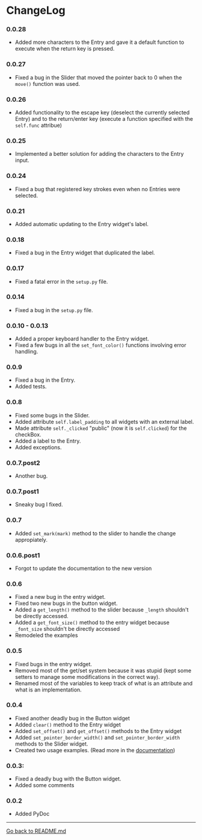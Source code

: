 # ChangeLog
### 0.0.28
* Added more characters to the Entry and gave it a default function to execute when the return key is pressed.

### 0.0.27
* Fixed a bug in the Slider that moved the pointer back to 0 when the `move()` function was used.

### 0.0.26
* Added functionality to the escape key (deselect the currently selected Entry) and to the return/enter key (execute a function specified with the `self.func` attribue)

### 0.0.25
* Implemented a better solution for adding the characters to the Entry input.

### 0.0.24
* Fixed a bug that registered key strokes even when no Entries were selected.

### 0.0.21
* Added automatic updating to the Entry widget's label.

### 0.0.18
* Fixed a bug in the Entry widget that duplicated the label.

### 0.0.17
* Fixed a fatal error in the `setup.py` file.

### 0.0.14
* Fixed a bug in the `setup.py` file.

### 0.0.10 - 0.0.13
* Added a proper keyboard handler to the Entry widget.
* Fixed a few bugs in all the `set_font_color()` functions involving error handling.

### 0.0.9
* Fixed a bug in the Entry.
* Added tests.

### 0.0.8
* Fixed some bugs in the Slider.
* Added attribute `self.label_padding` to all widgets with an external label.
* Made attribute `self._clicked` "public" (now it is `self.clicked`) for the checkBox.
* Added a label to the Entry.
* Added exceptions.

### 0.0.7.post2
* Another bug.

### 0.0.7.post1
* Sneaky bug I fixed.

### 0.0.7
* Added `set_mark(mark)` method to the slider to handle the change appropiately.

### 0.0.6.post1
* Forgot to update the documentation to the new version

### 0.0.6
* Fixed a new bug in the entry widget.
* Fixed two new bugs in the button widget.
* Added a `get_length()` method to the slider because `_length` shouldn't be directly accessed.
* Added a `get_font_size()` method to the entry widget because `_font_size` shouldn't be directly accessed
* Remodeled the examples

### 0.0.5
* Fixed bugs in the entry widget.
* Removed most of the get/set system because it was stupid (kept some setters to manage some modifications in the correct way).
* Renamed most of the variables to keep track of what is an attribute and what is an implementation.

### 0.0.4
* Fixed another deadly bug in the Button widget
* Added `clear()` method to the Entry widget
* Added `set_offset()` and `get_offset()` methods to the Entry widget
* Added `set_pointer_border_width()` and `set_pointer_border_width` methods to the Slider widget.
* Created two usage examples. (Read more in the [documentation](https://github.com/Kolterdyx/PyGameUI/blob/master/docs/index.md#pygameui-documentation))

### 0.0.3:
* Fixed a deadly bug with the Button widget.
* Added some comments

### 0.0.2
* Added PyDoc

---
[Go back to README.md](README.md)
